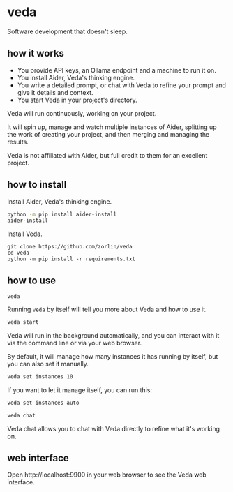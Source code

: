 # veda

Software development that doesn't sleep.

## how it works
* You provide API keys, an Ollama endpoint and a machine to run it on.
* You install Aider, Veda's thinking engine.
* You write a detailed prompt, or chat with Veda to refine your prompt and give it details and context.
* You start Veda in your project's directory.

Veda will run continuously, working on your project.

It will spin up, manage and watch multiple instances of Aider,
splitting up the work of creating your project,
and then merging and managing the results.

Veda is not affiliated with Aider, but full credit to them for an excellent project.

## how to install

Install Aider, Veda's thinking engine.
```bash
python -m pip install aider-install
aider-install
```

Install Veda.
```
git clone https://github.com/zorlin/veda
cd veda
python -m pip install -r requirements.txt
```


## how to use
```
veda
```

Running `veda` by itself will tell you more about Veda and how to use it.

```bash
veda start
```

Veda will run in the background automatically, 
and you can interact with it via the command line or via your web browser.

By default, it will manage how many instances it has running by itself,
but you can also set it manually.

```bash
veda set instances 10
```

If you want to let it manage itself, you can run this:
```bash
veda set instances auto
```


```bash
veda chat
```
Veda chat allows you to chat with Veda directly to refine what it's working on.

## web interface
Open http://localhost:9900 in your web browser to see the Veda web interface.
